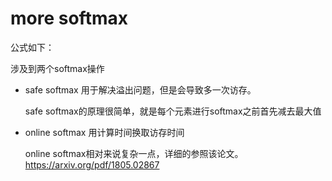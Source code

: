 # more softmax

公式如下：

涉及到两个softmax操作

- safe softmax 用于解决溢出问题，但是会导致多一次访存。

    safe softmax的原理很简单，就是每个元素进行softmax之前首先减去最大值

- online softmax 用计算时间换取访存时间 

    online softmax相对来说复杂一点，详细的参照该论文。https://arxiv.org/pdf/1805.02867